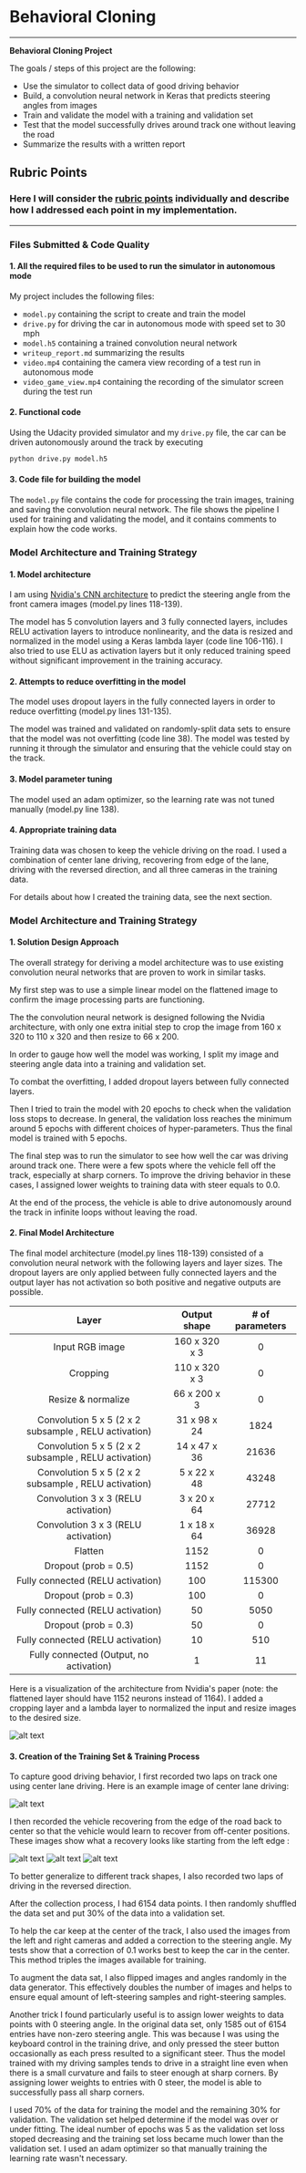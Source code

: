 # **Behavioral Cloning**
---

**Behavioral Cloning Project**

The goals / steps of this project are the following:
* Use the simulator to collect data of good driving behavior
* Build, a convolution neural network in Keras that predicts steering angles from images
* Train and validate the model with a training and validation set
* Test that the model successfully drives around track one without leaving the road
* Summarize the results with a written report


[//]: # (Image References)

[image1]: ./image/cnn-architecture.png "Model Visualization"
[image2]: ./image/center_drive.jpg "Driving in the center"
[image3]: ./image/left_recover_1.jpg "Recovery Image"
[image4]: ./image/left_recover_2.jpg "Recovery Image"
[image5]: ./image/left_recover_3.jpg "Recovery Image"

## Rubric Points
### Here I will consider the [rubric points](https://review.udacity.com/#!/rubrics/432/view) individually and describe how I addressed each point in my implementation.  

---
### Files Submitted & Code Quality

#### 1. All the required files to be used to run the simulator in autonomous mode

My project includes the following files:
* `model.py` containing the script to create and train the model
* `drive.py` for driving the car in autonomous mode with speed set to 30 mph
* `model.h5` containing a trained convolution neural network
* `writeup_report.md` summarizing the results
* `video.mp4` containing the camera view recording of a test run in autonomous mode
* `video_game_view.mp4` containing the recording of the simulator screen during the test run

#### 2. Functional code
Using the Udacity provided simulator and my `drive.py` file, the car can be driven autonomously around the track by executing
```sh
python drive.py model.h5
```

#### 3. Code file for building the model

The `model.py` file contains the code for processing the train images, training and saving the convolution neural network. The file shows the pipeline I used for training and validating the model, and it contains comments to explain how the code works.

### Model Architecture and Training Strategy

#### 1. Model architecture

I am using [Nvidia's CNN architecture](https://devblogs.nvidia.com/parallelforall/deep-learning-self-driving-cars/) to predict the steering angle from the front camera images (model.py lines 118-139).

The model has 5 convolution layers and 3 fully connected layers, includes RELU activation layers to introduce nonlinearity, and the data is resized and normalized in the model using a Keras lambda layer (code line 106-116). I also tried to use ELU as activation layers but it only reduced training speed without significant improvement in the training accuracy.

#### 2. Attempts to reduce overfitting in the model

The model uses dropout layers in the fully connected layers in order to reduce overfitting (model.py lines 131-135).

The model was trained and validated on randomly-split data sets to ensure that the model was not overfitting (code line 38). The model was tested by running it through the simulator and ensuring that the vehicle could stay on the track.

#### 3. Model parameter tuning

The model used an adam optimizer, so the learning rate was not tuned manually (model.py line 138).

#### 4. Appropriate training data

Training data was chosen to keep the vehicle driving on the road. I used a combination of center lane driving, recovering from edge of the lane, driving with the reversed direction, and all three cameras in the training data.

For details about how I created the training data, see the next section.

### Model Architecture and Training Strategy

#### 1. Solution Design Approach

The overall strategy for deriving a model architecture was to use existing convolution neural networks that are proven to work in similar tasks.

My first step was to use a simple linear model on the flattened image to confirm the image processing parts are functioning.

The the convolution neural network is designed following the Nvidia architecture, with only one extra initial step to crop the image from 160 x 320 to 110 x 320 and then resize to 66 x 200.

In order to gauge how well the model was working, I split my image and steering angle data into a training and validation set.

To combat the overfitting, I added dropout layers between fully connected layers.

Then I tried to train the model with 20 epochs to check when the validation loss stops to decrease. In general, the validation loss reaches the minimum around 5 epochs with different choices of hyper-parameters. Thus the final model is trained with 5 epochs.

The final step was to run the simulator to see how well the car was driving around track one. There were a few spots where the vehicle fell off the track, especially at sharp corners. To improve the driving behavior in these cases, I assigned lower weights to training data with steer equals to 0.0.

At the end of the process, the vehicle is able to drive autonomously around the track in infinite loops without leaving the road.

#### 2. Final Model Architecture

The final model architecture (model.py lines 118-139) consisted of a convolution neural network with the following layers and layer sizes. The dropout layers are only applied between fully connected layers and the output layer has not activation so both positive and negative outputs are possible.

| Layer | Output shape | # of parameters |
|:-----:|:------------:|:---------------:|
| Input RGB image | 160 x 320 x 3 | 0 |
| Cropping | 110 x 320 x 3 | 0 |
| Resize & normalize | 66 x 200 x 3 | 0 |
| Convolution 5 x 5 (2 x 2 subsample , RELU activation) | 31 x 98 x 24 | 1824 |
| Convolution 5 x 5 (2 x 2 subsample , RELU activation) | 14 x 47 x 36 | 21636 |
| Convolution 5 x 5 (2 x 2 subsample , RELU activation) | 5 x 22 x 48 | 43248 |
| Convolution 3 x 3 (RELU activation) | 3 x 20 x 64 | 27712 |
| Convolution 3 x 3 (RELU activation) | 1 x 18 x 64 | 36928 |
| Flatten | 1152 | 0 |
| Dropout (prob = 0.5) | 1152 | 0 |
| Fully connected (RELU activation) | 100 | 115300 |
| Dropout (prob = 0.3) | 100 | 0 |
| Fully connected (RELU activation) | 50 | 5050 |
| Dropout (prob = 0.3) | 50 | 0 |
| Fully connected (RELU activation) | 10 | 510 |
| Fully connected (Output, no activation) | 1 | 11 |

Here is a visualization of the architecture from Nvidia's paper (note: the flattened layer should have 1152 neurons instead of 1164). I added a cropping layer and a lambda layer to normalized the input and resize images to the desired size.

![alt text][image1]

#### 3. Creation of the Training Set & Training Process

To capture good driving behavior, I first recorded two laps on track one using center lane driving. Here is an example image of center lane driving:

![alt text][image2]

I then recorded the vehicle recovering from the edge of the road back to center so that the vehicle would learn to recover from off-center positions. These images show what a recovery looks like starting from the left edge :

![alt text][image3]
![alt text][image4]
![alt text][image5]

To better generalize to different track shapes, I also recorded two laps of driving in the reversed direction.

After the collection process, I had 6154 data points. I then randomly shuffled the data set and put 30% of the data into a validation set.

To help the car keep at the center of the track, I also used the images from the left and right cameras and added a correction to the steering angle. My tests show that a correction of 0.1 works best to keep the car in the center. This method triples the images available for training.

To augment the data sat, I also flipped images and angles randomly in the data generator. This effectively doubles the number of images and helps to ensure equal amount of left-steering samples and right-steering samples.

Another trick I found particularly useful is to assign lower weights to data points with 0 steering angle. In the original data set, only 1585 out of 6154 entries have non-zero steering angle. This was because I was using the keyboard control in the training drive, and only pressed the steer button occasionally as each press resulted to a significant steer. Thus the model trained with my driving samples tends to drive in a straight line even when there is a small curvature and fails to steer enough at sharp corners. By assigning lower weights to entries with 0 steer, the model is able to successfully pass all sharp corners.

I used 70% of the data for training the model and the remaining 30% for validation. The validation set helped determine if the model was over or under fitting. The ideal number of epochs was 5 as the validation set loss stoped decreasing and the training set loss became much lower than the validation set. I used an adam optimizer so that manually training the learning rate wasn't necessary.
